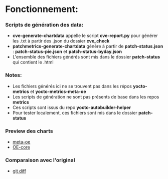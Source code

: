 # Fonctionnement:

### Scripts de génération des data:
* __cve-generate-chartdata__ appelle le script __cve-report.py__ pour générer les .txt à partir des .json du dossier __cve_check__
* __patchmetrics-generate-chartdata__ génère à partir de __patch-status.json__ : __patch-status-pie.json__ et __patch-status-byday.json__
* L'ensemble des fichiers générés sont mis dans le dossier __patch-status__ qui contient le .html

### Notes:
* Les fichiers générés ici ne se trouvent pas dans les répos __yocto-metrics__ et __yocto-metrics-meta-oe__
* Les scripts de génération ne sont pas présents de base dans les repos __metrics__
* Ces scripts sont issus du repo __yocto-autobuilder-helper__
* Pour tester localement, ces fichiers sont mis dans le dossier __patch-status__

### Preview des charts
* [meta-oe](https://html-preview.github.io/?url=https://github.com/AkaiRyussei/Test-metrics-graph/blob/main/meta-oe/patch-status/index.html)
* [OE-core](https://html-preview.github.io/?url=https://github.com/AkaiRyussei/Test-metrics-graph/blob/main/OE-core/patch-status/index.html)

### Comparaison avec l'original
* [git diff](https://github.com/AkaiRyussei/Test-metrics-graph/blob/main/screenshots/git_diff_metaOE_and_OE-core.png)
  
